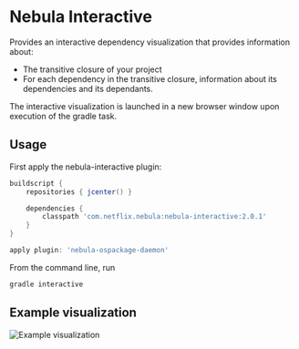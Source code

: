 Nebula Interactive
==================

Provides an interactive dependency visualization that provides information about:

* The transitive closure of your project
* For each dependency in the transitive closure, information about its dependencies and its dependants.

The interactive visualization is launched in a new browser window upon execution of the gradle task.

Usage
------

First apply the nebula-interactive plugin:

```groovy
buildscript {
    repositories { jcenter() }

    dependencies {
        classpath 'com.netflix.nebula:nebula-interactive:2.0.1'
    }
}

apply plugin: 'nebula-ospackage-daemon'
```

From the command line, run

```groovy
gradle interactive
```

Example visualization
---------------------

![Example visualization](https://raw.githubusercontent.com/nebula-plugins/nebula-interactive/master/wiki/screenshot.png)
